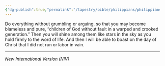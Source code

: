 ```yaml
---
{"dg-publish":true,"permalink":"/tapestry/bible/philippians/philippians-2-14-16/","title":"Philippians 2:14–16","hide":true,"tags":["bible-verse","bible-verse"],"dgHomeLink":true,"dgShowLocalGraph":true,"dgEnableSearch":true}
---
```


Do everything without grumbling or arguing, so that you may become blameless and pure, “children of God without fault in a warped and crooked generation.” Then you will shine among them like stars in the sky as you hold firmly to the word of life. And then I will be able to boast on the day of Christ that I did not run or labor in vain.

---
*New International Version (NIV)*